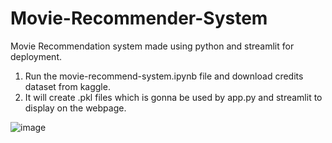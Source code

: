 # Movie-Recommender-System
Movie Recommendation system made using python and streamlit for deployment.

1. Run the movie-recommend-system.ipynb file and download credits dataset from kaggle.
2. It will create .pkl files which is gonna be used by app.py and streamlit to display on the webpage.

![image](https://user-images.githubusercontent.com/84982038/184549754-8fd0af91-e3e3-435e-a31d-59bc7ec9e5f3.png)
